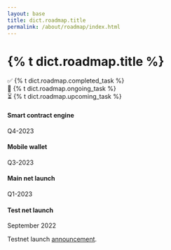 ```yaml
---
layout: base
title: dict.roadmap.title
permalink: /about/roadmap/index.html
---
```


<h1>{% t dict.roadmap.title %}</h1>

<div class="row">
  <div class="h5 col-lg-4">✅ {% t dict.roadmap.completed_task %}</div>
  <div class="h5 col-lg-4">🚧 {% t dict.roadmap.ongoing_task %}</div>
  <div class="h5 col-lg-4">⏳ {% t dict.roadmap.upcoming_task %}</div>
</div>

<section dir="ltr">
  <div class="py-5">
    <div class="timeline">
      <div class="timeline-card upcoming right">
        <div class="card">
          <div class="card-body p-4">
            <h4>Smart contract engine</h4>
            <div class="card-subtitle mb-4 text-muted">Q4-2023</div>
          </div>
        </div>
      </div>
      <div class="timeline-card upcoming left">
        <div class="card">
          <div class="card-body p-4">
            <h4>Mobile wallet</h4>
            <div class="card-subtitle mb-4 text-muted">Q3-2023</div>
          </div>
        </div>
      </div>
      <div class="timeline-card ongoing right">
        <div class="card">
          <div class="card-body p-4">
            <h4>Main net launch</h4>
            <div class="card-subtitle mb-4 text-muted">Q1-2023</div>
          </div>
        </div>
      </div>
      <div class="timeline-card completed left">
        <div class="card">
          <div class="card-body p-4">
            <h4>Test net launch</h4>
            <div class="card-subtitle mb-4 text-muted">September 2022</div>
            <p class="card-text">Testnet launch <a href="https://pactus.org/2022/09/18/announcement-testnet.html">announcement</a>.</p>
          </div>
        </div>
      </div>
    </div>
  </div>
</section>
